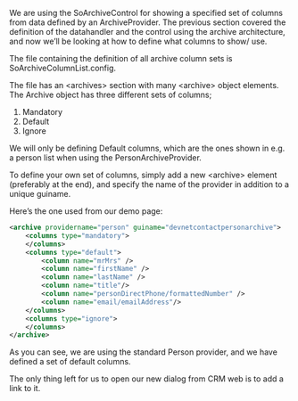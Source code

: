 <properties date="2016-06-24"
SortOrder="52"
/>

We are using the SoArchiveControl for showing a specified set of columns from data defined by an ArchiveProvider. The previous section covered the definition of the datahandler and the control using the archive architecture, and now we’ll be looking at how to define what columns to show/ use.

The file containing the definition of all archive column sets is SoArchiveColumnList.config.

The file has an &lt;archives&gt; section with many &lt;archive&gt; object elements. The Archive object has three different sets of columns;

1. Mandatory
2. Default
3. Ignore

We will only be defining Default columns, which are the ones shown in e.g. a person list when using the PersonArchiveProvider.

To define your own set of columns, simply add a new &lt;archive&gt; element (preferably at the end), and specify the name of the provider in addition to a unique guiname.

Here’s the one used from our demo page:

```xml
<archive providername="person" guiname="devnetcontactpersonarchive">
    <columns type="mandatory">
    </columns>
    <columns type="default">
        <column name="mrMrs" />
        <column name="firstName" />
        <column name="lastName" />
        <column name="title"/>
        <column name="personDirectPhone/formattedNumber" />
        <column name="email/emailAddress"/>
    </columns>
    <columns type="ignore">
    </columns>
</archive>
```

As you can see, we are using the standard Person provider, and we have defined a set of default columns.

The only thing left for us to open our new dialog from CRM web is to add a link to it.
